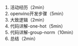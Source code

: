 1. 活动经历（2min）
2. openvino开发步骤（5min）
3. 大致逻辑（2min）
4. 代码详解-one-hot（5min）
5. 代码详解-group-norm（10min）
6. 总结（2min）